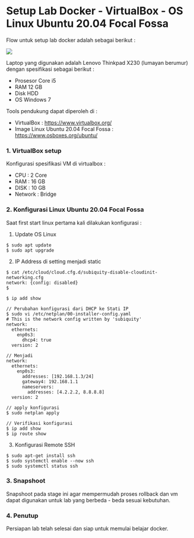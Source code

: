 # Setup Lab Docker - VirtualBox - OS Linux Ubuntu 20.04 Focal Fossa
Flow untuk setup lab docker adalah sebagai berikut :
<p><img src="https://github.com/iddevopsjourney/docker-journey/blob/master/001-Setup_Lab/01-Ubuntu_20.04_Focal-Fossa/images/SetupLabDocker-VirtualBox.png"></p>

Laptop yang digunakan adalah Lenovo Thinkpad X230 (lumayan berumur) dengan spesifikasi sebagai berikut :
- Prosesor Core i5
- RAM 12 GB
- Disk HDD
- OS Windows 7

Tools pendukung dapat diperoleh di :
- VirtualBox : https://www.virtualbox.org/
- Image Linux Ubuntu 20.04 Focal Fossa : https://www.osboxes.org/ubuntu/

### 1. VirtualBox setup
Konfigurasi spesifikasi VM di virtualbox :
- CPU : 2 Core
- RAM : 16 GB
- DISK : 10 GB
- Network : Bridge

### 2. Konfigurasi Linux Ubuntu 20.04 Focal Fossa
Saat first start linux pertama kali dilakukan konfigurasi :
1. Update OS Linux
```script
$ sudo apt update
$ sudo apt upgrade
```
2. IP Address di setting menjadi static
```script
$ cat /etc/cloud/cloud.cfg.d/subiquity-disable-cloudinit-networking.cfg
network: {config: disabled}
$

$ ip add show

// Perubahan konfigurasi dari DHCP ke Stati IP
$ sudo vi /etc/netplan/00-installer-config.yaml
# This is the network config written by 'subiquity'
network:
  ethernets:
    enp0s3:
      dhcp4: true
  version: 2

// Menjadi
network:
  ethernets:
    enp0s3:
      addresses: [192.168.1.3/24]
      gateway4: 192.168.1.1
      nameservers:
        addresses: [4.2.2.2, 8.8.8.8]
  version: 2

// apply konfigurasi 
$ sudo netplan apply

// Verifikasi konfigurasi
$ ip add show
$ ip route show
```
3. Konfigurasi Remote SSH
```script
$ sudo apt-get install ssh
$ sudo systemctl enable --now ssh
$ sudo systemctl status ssh
```
### 3. Snapshoot
Snapshoot pada stage ini agar mempermudah proses rollback dan vm dapat digunakan untuk lab yang berbeda - beda sesuai kebutuhan.

### 4. Penutup
Persiapan lab telah selesai dan siap untuk memulai belajar docker.
